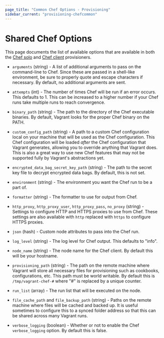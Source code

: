 ```yaml
---
page_title: "Common Chef Options - Provisioning"
sidebar_current: "provisioning-chefcommon"
---
```


# Shared Chef Options

This page documents the list of available options that are available in
both the
[Chef solo](/v2/provisioning/chef_solo.html)
and
[Chef client](/v2/provisioning/chef_client.html)
provisioners.

* `arguments` (string) - A list of additional arguments to pass on the
  command-line to Chef. Since these are passed in a shell-like environment,
  be sure to properly quote and escape characters if necessary. By default,
  no additional arguments are sent.

* `attempts` (int) - The number of times Chef will be run if an error occurs.
  This defaults to 1. This can be increased to a higher number if your Chef
  runs take multiple runs to reach convergence.

* `binary_path` (string) - The path to the directory of the Chef executable
  binaries. By default, Vagrant looks for the proper Chef binary on the PATH.

* `custom_config_path` (string) - A path to a custom Chef configuration local
  on your machine that will be used as the Chef configuration. This Chef
  configuration will be loaded _after_ the Chef configuration that Vagrant
  generates, allowing you to override anything that Vagrant does. This is
  also a great way to use new Chef features that may not be supported fully
  by Vagrant's abstractions yet.

* `encrypted_data_bag_secret_key_path` (string) - The path to the secret key
  file to decrypt encrypted data bags. By default, this is not set.

* `environment` (string) - The environment you want the Chef run to be
  a part of.

* `formatter` (string) - The formatter to use for output from Chef.

* `http_proxy`, `http_proxy_user`, `http_proxy_pass`, `no_proxy` (string) - Settings
  to configure HTTP and HTTPS proxies to use from Chef. These settings are
  also available with `http` replaced with `https` to configure HTTPS proxies.

* `json` (hash) - Custom node attributes to pass into the Chef run.

* `log_level` (string) - The log level for Chef output. This defaults to
  "info".

* `node_name` (string) - The node name for the Chef client. By default this
  will be your hostname.

* `provisioning_path` (string) - The path on the remote machine where Vagrant
  will store all necessary files for provisioning such as cookbooks, configurations,
  etc. This path must be world writable. By default this is
  `/tmp/vagrant-chef-#` where "#" is replaced by a unique counter.

* `run_list` (array) - The run list that will be executed on the node.

* `file_cache_path` and `file_backup_path` (string) - Paths on the remote
  machine where files will be cached and backed up. It is useful sometimes
  to configure this to a synced folder address so that this can be shared
  across many Vagrant runs.

* `verbose_logging` (boolean) - Whether or not to enable the Chef
  `verbose_logging` option. By default this is false.
